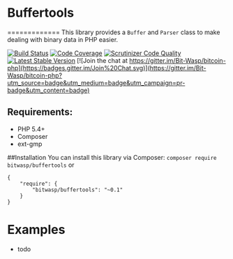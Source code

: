 # Buffertools
=============
This library provides a `Buffer` and `Parser` class to make dealing with binary data in PHP easier.

[![Build Status](https://travis-ci.org/Bit-Wasp/buffertools-php.svg)](https://travis-ci.org/Bit-Wasp/buffertools-php)
[![Code Coverage](https://scrutinizer-ci.com/g/bit-wasp/buffertools-php/badges/coverage.png?b=master)](https://scrutinizer-ci.com/g/bit-wasp/buffertools-php/?branch=master)
[![Scrutinizer Code Quality](https://scrutinizer-ci.com/g/Bit-Wasp/buffertools-php/badges/quality-score.png?b=master)](https://scrutinizer-ci.com/g/Bit-Wasp/buffertools-php/?branch=master)
[![Latest Stable Version](https://poser.pugx.org/bitwasp/buffertools/v/stable.png)](https://packagist.org/packages/bitwasp/buffertools)
[![Join the chat at https://gitter.im/Bit-Wasp/bitcoin-php](https://badges.gitter.im/Join%20Chat.svg)](https://gitter.im/Bit-Wasp/bitcoin-php?utm_source=badge&utm_medium=badge&utm_campaign=pr-badge&utm_content=badge)

## Requirements:
 * PHP 5.4+
 * Composer
 * ext-gmp

##Installation
You can install this library via Composer: `composer require bitwasp/buffertools` or 
```
{
    "require": {
        "bitwasp/buffertools": "~0.1"
    }
}
```
  
# Examples  
 * todo
